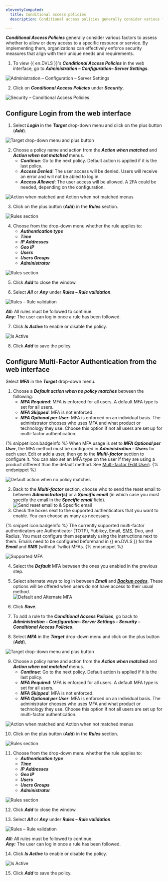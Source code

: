 ```yaml
---
eleventyComputed:
  title: Conditional access policies
  description: Conditional access policies generally consider various factors to assess whether to allow or deny access to a specific resource or service.

---
```

***Conditional Access Policies*** generally consider various factors to assess whether to allow or deny access to a specific resource or service. By implementing them, organizations can effectively enforce security measures that align with their unique needs and requirements.

1. To view {{ en.DVLS }}'s ***Conditional Access Policies*** in the web interface, go to ***Administration – Configuration– Server Settings***.

![Administration – Configuration – Server Settings](https://webdevolutions.azureedge.net/docs/en/server/ServerOp6004.png)  

2. Click on ***Conditional Access Policies*** under ***Security***.

![Security – Conditional Access Policies](https://webdevolutions.azureedge.net/docs/en/server/ServerOp6005.png)  

## Configure Login from the web interface

1. Select ***Login*** in the ***Target*** drop-down menu and click on the plus button (***Add***). 

![Target drop-down menu and plus button](https://webdevolutions.azureedge.net/docs/en/server/ServerOp6023.png) 

2. Choose a policy name and action from the ***Action when matched*** and ***Action when not matched*** menus.  
    * ***Continue***: Go to the next policy. Default action is applied if it is the last policy.
    * ***Access Denied***: The user access will be denied. Users will receive an error and will not be abled to log in.
    * ***Access Allowed***: The user access will be allowed. A 2FA could be needed, depending on the configuration. 

![Action when matched and Action when not matched menus](https://webdevolutions.azureedge.net/docs/en/server/ServerOp6019.png) 

3. Click on the plus button (***Add***) in the ***Rules*** section.

![Rules section](https://webdevolutions.azureedge.net/docs/en/server/ServerOp6015.png) 

4. Choose from the drop-down menu whether the rule applies to:
    * ***Authentication type***
    * ***Time***
    * ***IP Addresses***
    * ***Geo IP***
    * ***Users***
    * ***Users Groups***
    * ***Administrator***

![Rules section](https://webdevolutions.azureedge.net/docs/en/server/ServerOp6006.png)

5. Click ***Add*** to close the window.
  
6. Select ***All*** or ***Any*** under ***Rules – Rule validation***.

![Rules – Rule validation](https://webdevolutions.azureedge.net/docs/en/server/ServerOp6017.png)

***All:*** All rules must be followed to continue.  
***Any:*** The user can log in once a rule has been followed.  

7. Click ***Is Active*** to enable or disable the policy.

![Is Active](https://webdevolutions.azureedge.net/docs/en/server/ServerOp6020.png)  

8. Click ***Add*** to save the policy. 
## Configure Multi-Factor Authentication from the web interface

Select ***MFA*** in the ***Target*** drop-down menu.

1. Choose a ***Default action when no policy matches*** between the following:
    * ***MFA Required***: MFA is enforced for all users. A default MFA type is set for all users.
    * ***MFA Skipped***: MFA is not enforced.
    * ***MFA Optional per User***: MFA is enforced on an individual basis. The administrator chooses who uses MFA and what product or technology they use. Choose this option if not all users are set up for multi-factor authentication.

{% snippet icon.badgeInfo %} 
When MFA usage is set to ***MFA Optional per User***, the MFA method must be configured in ***Administration – Users*** for each user. Edit or add a user, then go to the ***Multi-factor*** section to configure it. You can also set an MFA type on the user if they are using a product different than the default method. See [Multi-factor (Edit User)](/server/web-interface/administration/security-management/users/edit-user-two-factor/).
{% endsnippet %} 

![Default action when no policy matches](https://webdevolutions.azureedge.net/docs/en/server/ServerOp6003.png)

2. Back to the ***Multi-factor*** section, choose who to send the reset email to between ***Administrator(s)*** or a ***Specific email*** (in which case you must specify the email in the ***Specific email*** field).  
![Send reset email to & Specific email](https://webdevolutions.azureedge.net/docs/en/server/ServerOp2064.png) 
1. Check the boxes next to the supported authenticators that you want to enable. You can choose as many as necessary.

{% snippet icon.badgeInfo %} 
The currently supported multi-factor authenticators are Authenticator (TOTP), Yubikey, Email, [SMS](/server/web-interface/administration/configuration/server-settings/security/two-factor/sms/), Duo, and Radius. You must configure them separately using the instructions next to them. Emails need to be configured beforehand in {{ en.DVLS }} for the ***Email*** and ***SMS*** (without Twilio) MFAs.
{% endsnippet %}  

![Supported MFA](https://webdevolutions.azureedge.net/docs/en/server/ServerOp2065.png) 

4. Select the ***Default*** MFA between the ones you enabled in the previous step.  
1. Select alternate ways to log in between ***Email*** and [***Backup codes***](/server/web-interface/administration/configuration/server-settings/security/two-factor/backup-codes/). These options will be offered when users do not have access to their usual method.  
![Default and Alternate MFA](https://webdevolutions.azureedge.net/docs/en/server/ServerOp2066.png)
1. Click ***Save***.

1. To add a rule to the ***Conditional Access Policies***, go back to ***Administration – Configuration– Server Settings – Security – Conditional Access Policies***.

1. Select ***MFA*** in the ***Target*** drop-down menu and click on the plus button (***Add***).

![Target drop-down menu and plus button](https://webdevolutions.azureedge.net/docs/en/server/ServerOp6025.png) 

9. Choose a policy name and action from the ***Action when matched*** and ***Action when not matched*** menus.  
    * ***Continue***: Go to the next policy. Default action is applied if it is the last policy.
    * ***MFA Required***: MFA is enforced for all users. A default MFA type is set for all users.
    * ***MFA Skipped***: MFA is not enforced.
    * ***MFA Optional per User***: MFA is enforced on an individual basis. The administrator chooses who uses MFA and what product or technology they use. Choose this option if not all users are set up for multi-factor authentication.

![Action when matched and Action when not matched menus](https://webdevolutions.azureedge.net/docs/en/server/ServerOp6026.png) 

10. Click on the plus button (***Add***) in the ***Rules*** section.

![Rules section](https://webdevolutions.azureedge.net/docs/en/server/ServerOp6015.png) 

11. Choose from the drop-down menu whether the rule applies to:
    * ***Authentication type***
    * ***Time***
    * ***IP Addresses***
    * ***Geo IP***
    * ***Users***
    * ***Users Groups***
    * ***Administrator***

![Rules section](https://webdevolutions.azureedge.net/docs/en/server/ServerOp6006.png)

12. Click ***Add*** to close the window.

1. Select ***All*** or ***Any*** under ***Rules – Rule validation***.

![Rules – Rule validation](https://webdevolutions.azureedge.net/docs/en/server/ServerOp6017.png)

***All:*** All rules must be followed to continue.  
***Any:*** The user can log in once a rule has been followed.  

14. Click ***Is Active*** to enable or disable the policy.

![Is Active](https://webdevolutions.azureedge.net/docs/en/server/ServerOp6020.png)  

15. Click ***Add*** to save the policy. 